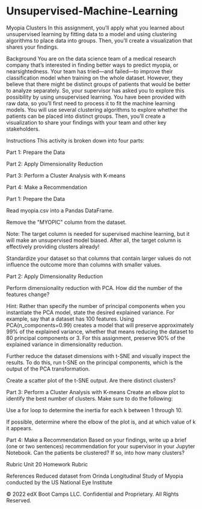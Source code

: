 # Unsupervised-Machine-Learning

Myopia Clusters
In this assignment, you’ll apply what you learned about unsupervised learning by fitting data to a model and using clustering algorithms to place data into groups. Then, you’ll create a visualization that shares your findings.

Background
You are on the data science team of a medical research company that’s interested in finding better ways to predict myopia, or nearsightedness. Your team has tried—and failed—to improve their classification model when training on the whole dataset. However, they believe that there might be distinct groups of patients that would be better to analyze separately. So, your supervisor has asked you to explore this possibility by using unsupervised learning.
You have been provided with raw data, so you’ll first need to process it to fit the machine learning models. You will use several clustering algorithms to explore whether the patients can be placed into distinct groups. Then, you’ll create a visualization to share your findings with your team and other key stakeholders.

Instructions
This activity is broken down into four parts:


Part 1: Prepare the Data


Part 2: Apply Dimensionality Reduction


Part 3: Perform a Cluster Analysis with K-means


Part 4: Make a Recommendation



Part 1: Prepare the Data


Read myopia.csv into a Pandas DataFrame.


Remove the "MYOPIC" column from the dataset.


Note: The target column is needed for supervised machine learning, but it will make an unsupervised model biased. After all, the target column is effectively providing clusters already!



Standardize your dataset so that columns that contain larger values do not influence the outcome more than columns with smaller values.



Part 2: Apply Dimensionality Reduction

Perform dimensionality reduction with PCA. How did the number of the features change?



Hint: Rather than specify the number of principal components when you instantiate the PCA model, state the desired explained variance. For example, say that a dataset has 100 features. Using PCA(n_components=0.99) creates a model that will preserve approximately 99% of the explained variance, whether that means reducing the dataset to 80 principal components or 3. For this assignment, preserve 90% of the explained variance in dimensionality reduction.



Further reduce the dataset dimensions with t-SNE and visually inspect the results. To do this, run t-SNE on the principal components, which is the output of the PCA transformation.


Create a scatter plot of the t-SNE output. Are there distinct clusters?



Part 3: Perform a Cluster Analysis with K-means
Create an elbow plot to identify the best number of clusters. Make sure to do the following:


Use a for loop to determine the inertia for each k between 1 through 10.


If possible, determine where the elbow of the plot is, and at which value of k it appears.



Part 4: Make a Recommendation
Based on your findings, write up a brief (one or two sentences) recommendation for your supervisor in your Jupyter Notebook. Can the patients be clustered? If so, into how many clusters?

Rubric
Unit 20 Homework Rubric


References
Reduced dataset from Orinda Longitudinal Study of Myopia conducted by the US National Eye Institute

© 2022 edX Boot Camps LLC. Confidential and Proprietary. All Rights Reserved.
